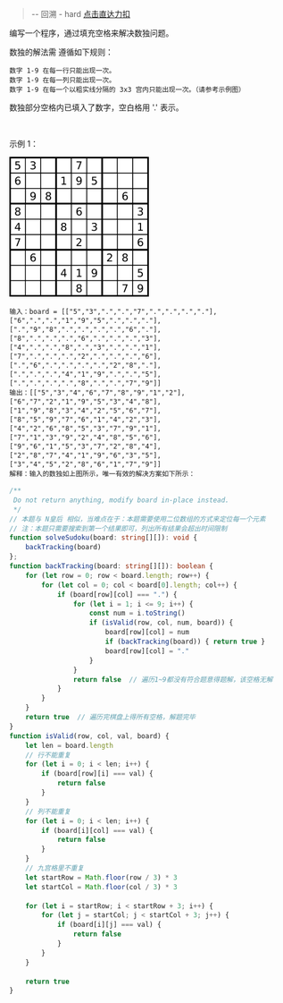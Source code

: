 > -- 回溯 - hard
> [点击直达力扣](https://leetcode.cn/problems/sudoku-solver/description/)

编写一个程序，通过填充空格来解决数独问题。

数独的解法需 遵循如下规则：

    数字 1-9 在每一行只能出现一次。
    数字 1-9 在每一列只能出现一次。
    数字 1-9 在每一个以粗实线分隔的 3x3 宫内只能出现一次。（请参考示例图）

数独部分空格内已填入了数字，空白格用 '.' 表示。

 

示例 1：

![img](../img/leetcodes/数独.png)

    输入：board = [["5","3",".",".","7",".",".",".","."],["6",".",".","1","9","5",".",".","."],[".","9","8",".",".",".",".","6","."],["8",".",".",".","6",".",".",".","3"],["4",".",".","8",".","3",".",".","1"],["7",".",".",".","2",".",".",".","6"],[".","6",".",".",".",".","2","8","."],[".",".",".","4","1","9",".",".","5"],[".",".",".",".","8",".",".","7","9"]]
    输出：[["5","3","4","6","7","8","9","1","2"],["6","7","2","1","9","5","3","4","8"],["1","9","8","3","4","2","5","6","7"],["8","5","9","7","6","1","4","2","3"],["4","2","6","8","5","3","7","9","1"],["7","1","3","9","2","4","8","5","6"],["9","6","1","5","3","7","2","8","4"],["2","8","7","4","1","9","6","3","5"],["3","4","5","2","8","6","1","7","9"]]
    解释：输入的数独如上图所示，唯一有效的解决方案如下所示：

```typescript
/**
 Do not return anything, modify board in-place instead.
 */
// 本题与 N皇后 相似，当难点在于：本题需要使用二位数组的方式来定位每一个元素
// 注：本题只需要搜索到第一个结果即可，列出所有结果会超出时间限制
function solveSudoku(board: string[][]): void {
    backTracking(board)
};
function backTracking(board: string[][]): boolean {
    for (let row = 0; row < board.length; row++) {
        for (let col = 0; col < board[0].length; col++) {
            if (board[row][col] === ".") {
                for (let i = 1; i <= 9; i++) {
                    const num = i.toString()
                    if (isValid(row, col, num, board)) {
                        board[row][col] = num
                        if (backTracking(board)) { return true }
                        board[row][col] = "."
                    }
                }
                return false  // 遍历1~9都没有符合题意得题解，该空格无解
            }
        }
    }
    return true  // 遍历完棋盘上得所有空格，解题完毕
}
function isValid(row, col, val, board) {
    let len = board.length
    // 行不能重复
    for (let i = 0; i < len; i++) {
        if (board[row][i] === val) {
            return false
        }
    }
    // 列不能重复
    for (let i = 0; i < len; i++) {
        if (board[i][col] === val) {
            return false
        }
    }
    // 九宫格里不重复
    let startRow = Math.floor(row / 3) * 3
    let startCol = Math.floor(col / 3) * 3

    for (let i = startRow; i < startRow + 3; i++) {
        for (let j = startCol; j < startCol + 3; j++) {
            if (board[i][j] === val) {
                return false
            }
        }
    }

    return true
}
```
